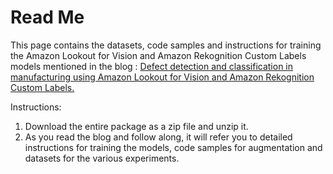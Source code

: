 # Read Me

This page contains the datasets, code samples and instructions for training the Amazon Lookout for Vision and Amazon Rekognition Custom Labels models mentioned in the blog : [Defect detection and classification in manufacturing using Amazon Lookout for Vision and Amazon Rekognition Custom Labels.](https://aws.amazon.com/blogs/machine-learning/defect-detection-and-classification-in-manufacturing-using-amazon-lookout-for-vision-and-amazon-rekognition-custom-labels)

Instructions:

1. Download the entire package as a zip file and unzip it.
2. As you read the blog and follow along, it will refer you to detailed instructions for training the models, code samples for augmentation and datasets for the various experiments. 

